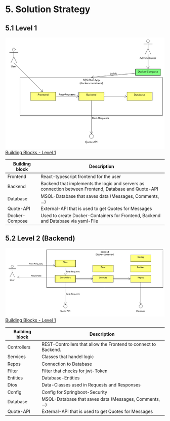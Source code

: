 # 5. Solution Strategy
## 5.1 Level 1

![Building Blocks - Level 1](Files/5/Level_1.png)
[Building Blocks - Level 1](Files/5/Level_1.uxf)

| Building block | Description                                                                                          |
|----------------|------------------------------------------------------------------------------------------------------|
| Frontend       | React-typescript frontend for the user                                                               |
| Backend        | Backend that implements the logic and servers as connection between Frontend, Database and Quote-API |
| Database       | MSQL-Database that saves data (Messages, Comments, ...)                                              |
| Quote-API      | External-API that is used to get Quotes for Messages                                                 |
| Docker-Compose | Used to create Docker-Containers for Frontend, Backend and Database via yaml-File                    |


## 5.2 Level 2 (Backend)

![Building Blocks - Level 1](Files/5/Level_2(B).png)
[Building Blocks - Level 1](Files/5/Level_2(B).uxf)

| Building block | Description                                                     |
|----------------|-----------------------------------------------------------------|
| Controllers    | REST-Controllers that allow the Frontend to connect to Backend. |
| Services       | Classes that handel logic                                       |
| Repos          | Connection to Database                                          |
| Filter         | Filter that checks for jwt-Token                                |
| Entities       | Database-Entities                                               |
| Dtos           | Data-Classes used in Requests and Responses                     |
| Config         | Config for Springboot-Security                                  |
| Database       | MSQL-Database that saves data (Messages, Comments, ...)         |
| Quote-API      | External-API that is used to get Quotes for Messages            |